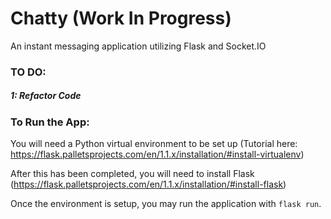 # Chatty (Work In Progress)
An instant messaging application utilizing Flask and Socket.IO

### TO DO:
##### 1: Refactor Code

### To Run the App:

You will need a Python virtual environment to be set up (Tutorial here: https://flask.palletsprojects.com/en/1.1.x/installation/#install-virtualenv)

After this has been completed, you will need to install Flask (https://flask.palletsprojects.com/en/1.1.x/installation/#install-flask)

Once the environment is setup, you may run the application with ```flask run```.
